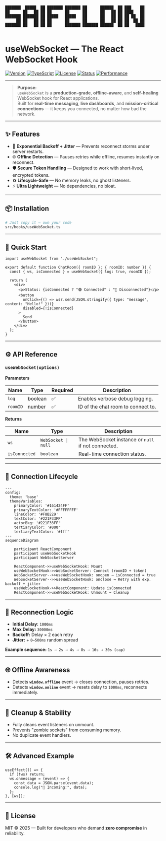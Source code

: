 ```
███████  █████  ██ ███████ ███████ ██      ██████  ██ ███    ██ 
██      ██   ██ ██ ██      ██      ██      ██   ██ ██ ████   ██ 
███████ ███████ ██ █████   █████   ██      ██   ██ ██ ██ ██  ██ 
     ██ ██   ██ ██ ██      ██      ██      ██   ██ ██ ██  ██ ██ 
███████ ██   ██ ██ ██      ███████ ███████ ██████  ██ ██   ████ 
                                                                
```
# useWebSocket — The React WebSocket Hook

[![Version](https://img.shields.io/badge/version-1.0.0-blue.svg)](#)
[![TypeScript](https://img.shields.io/badge/TypeScript-Ready-blue)](#)
[![License](https://img.shields.io/badge/license-MIT-green)](#)
[![Status](https://img.shields.io/badge/status-Production%20Ready-success)](#)
[![Performance](https://img.shields.io/badge/Performance-Optimized-brightgreen)](#)

---

> **Purpose:**  
> `useWebSocket` is a **production-grade**, **offline-aware**, and **self-healing** WebSocket hook for React applications.  
> Built for **real-time messaging**, **live dashboards**, and **mission-critical connections** — it keeps you connected, no matter how bad the network.

---

## ✨ Features

- 🚀 **Exponential Backoff + Jitter** — Prevents reconnect storms under server restarts.
- 🌐 **Offline Detection** — Pauses retries while offline, resumes instantly on reconnect.
- 🛡 **Secure Token Handling** — Designed to work with short-lived, encrypted tokens.
- ♻ **Lifecycle-Safe** — No memory leaks, no ghost listeners.
- ⚡ **Ultra Lightweight** — No dependencies, no bloat.

---

## 📦 Installation
```bash
# Just copy it — own your code
src/hooks/useWebSocket.ts
```

---

## 🚀 Quick Start

```tsx
import useWebSocket from "./useWebSocket";

export default function ChatRoom({ roomID }: { roomID: number }) {
  const { ws, isConnected } = useWebSocket({ log: true, roomID });

  return (
    <div>
      <p>Status: {isConnected ? "🟢 Connected" : "🔴 Disconnected"}</p>
      <button
        onClick={() => ws?.send(JSON.stringify({ type: "message", content: "Hello!" }))}
        disabled={!isConnected}
      >
        Send
      </button>
    </div>
  );
}
```

---

## ⚙️ API Reference

### **`useWebSocket(options)`**

**Parameters**

| Name     | Type    | Required | Description                        |
| -------- | ------- | -------- | ---------------------------------- |
| `log`    | boolean | ✅        | Enables verbose debug logging.     |
| `roomID` | number  | ✅        | ID of the chat room to connect to. |

**Returns**

| Name          | Type                | Description                                        |
| ------------- | ------------------- | -------------------------------------------------- |
| `ws`          | `WebSocket \| null` | The WebSocket instance or `null` if not connected. |
| `isConnected` | `boolean`           | Real-time connection status.                       |

---

## 🔄 Connection Lifecycle

```mermaid
---
config:
  theme: 'base'
  themeVariables:
    primaryColor: '#161424FF'
    primaryTextColor: '#FFFFFFFF'
    lineColor: '#F8B229'
    textColor: '#221F33FF'
    actorBkg: '#221F33FF'
    tertiaryColor: '#000'
    tertiaryTextColor: '#fff'
---
sequenceDiagram

    participant ReactComponent
    participant useWebSocketHook
    participant WebSocketServer

    ReactComponent->>useWebSocketHook: Mount
    useWebSocketHook->>WebSocketServer: Connect (roomID + token)
    WebSocketServer-->>useWebSocketHook: onopen → isConnected = true
    WebSocketServer-->>useWebSocketHook: onclose → Retry with exp. backoff + jitter
    useWebSocketHook->>ReactComponent: Update isConnected
    ReactComponent->>useWebSocketHook: Unmount → Cleanup
```

---

## 📡 Reconnection Logic

* **Initial Delay:** `1000ms`
* **Max Delay:** `30000ms`
* **Backoff:** Delay × 2 each retry
* **Jitter:** + `0–500ms` random spread

**Example sequence:**
`1s → 2s → 4s → 8s → 16s → 30s (cap)`

---

## 🌐 Offline Awareness

* Detects **`window.offline`** event → closes connection, pauses retries.
* Detects **`window.online`** event → resets delay to `1000ms`, reconnects immediately.

---

## 🧹 Cleanup & Stability

* Fully cleans event listeners on unmount.
* Prevents "zombie sockets" from consuming memory.
* No duplicate event handlers.

---

## 🛠 Advanced Example

```tsx
useEffect(() => {
  if (!ws) return;
  ws.onmessage = (event) => {
    const data = JSON.parse(event.data);
    console.log("📩 Incoming:", data);
  };
}, [ws]);
```

---

## 📜 License

MIT © 2025 — Built for developers who demand **zero compromise** in reliability.
